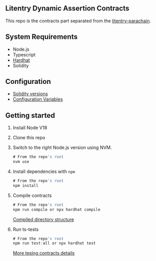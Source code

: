 ## Litentry Dynamic Assertion Contracts 

This repo is the contracts part separated from the [litentry-parachain](https://github.com/litentry/litentry-parachain).

## System Requirements

- Node.js
- Typescript
- [Hardhat](https://hardhat.org/hardhat-runner/docs/getting-started#overview)
- Solidity

## Configuration

- [Solidity versions](https://hardhat.org/hardhat-runner/docs/advanced/multiple-solidity-versions)
- [Configuration Variables](https://hardhat.org/hardhat-runner/docs/config#configuration)

## Getting started

1. Install Node V18

2. Clone this repo

3. Switch to the right Node.js version using NVM.

   ```typescript
   # From the repo's root
   nvm use
   ```

4. Install dependencies with `npm`

   ```typescript
   # From the repo's root
   npm install
   ```

5. Compile contracts

   ```typescript
   # From the repo's root
   npm run compile or npx hardhat compile
   ```

   [Compiled directory structure](https://hardhat.org/hardhat-runner/docs/advanced/artifacts#directory-structure)

6. Run ts-tests

   ```typescript
   # From the repo's root
   npm run test:all or npx hardhat test
   ```

   [More tesing contracts details](https://hardhat.org/hardhat-runner/docs/guides/test-contracts)


